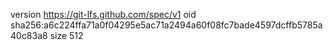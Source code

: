 version https://git-lfs.github.com/spec/v1
oid sha256:a6c224ffa71a0f04295e5ac71a2494a60f08fc7bade4597dcffb5785a40c83a8
size 512

